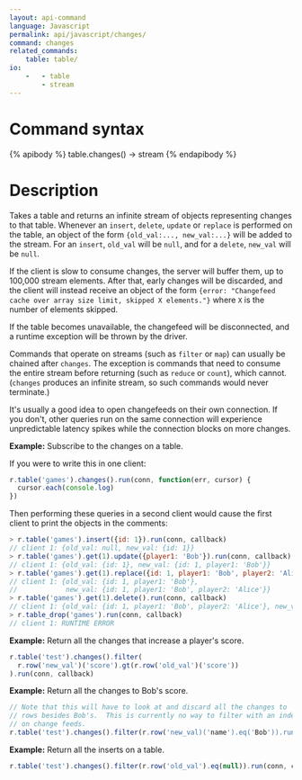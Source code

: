 ```yaml
---
layout: api-command
language: Javascript
permalink: api/javascript/changes/
command: changes
related_commands:
    table: table/
io:
    -   - table
        - stream
---
```


# Command syntax #

{% apibody %}
table.changes() &rarr; stream
{% endapibody %}

# Description #

Takes a table and returns an infinite stream of objects representing
changes to that table.  Whenever an `insert`, `delete`, `update` or
`replace` is performed on the table, an object of the form
`{old_val:..., new_val:...}` will be added to the stream.  For an
`insert`, `old_val` will be `null`, and for a `delete`, `new_val` will
be `null`.

If the client is slow to consume changes, the server will buffer them,
up to 100,000 stream elements.  After that, early changes will be
discarded, and the client will instead receive an object of the form
`{error: "Changefeed cache over array size limit, skipped X
elements."}` where `X` is the number of elements skipped.

If the table becomes unavailable, the changefeed will be disconnected,
and a runtime exception will be thrown by the driver.

Commands that operate on streams (such as `filter` or `map`) can
usually be chained after `changes`.  The exception is commands that
need to consume the entire stream before returning (such as `reduce`
or `count`), which cannot.  (`changes` produces an infinite stream, so
such commands would never terminate.)

It's usually a good idea to open changefeeds on their own connection.
If you don't, other queries run on the same connection will experience
unpredictable latency spikes while the connection blocks on more
changes.

__Example:__ Subscribe to the changes on a table.

If you were to write this in one client:

```js
r.table('games').changes().run(conn, function(err, cursor) {
  cursor.each(console.log)
})
```

Then performing these queries in a second client would cause the first
client to print the objects in the comments:

```js
> r.table('games').insert({id: 1}).run(conn, callback)
// client 1: {old_val: null, new_val: {id: 1}}
> r.table('games').get(1).update({player1: 'Bob'}).run(conn, callback)
// client 1: {old_val: {id: 1}, new_val: {id: 1, player1: 'Bob'}}
> r.table('games').get(1).replace({id: 1, player1: 'Bob', player2: 'Alice'}).run(conn, callback)
// client 1: {old_val: {id: 1, player1: 'Bob'},
//            new_val: {id: 1, player1: 'Bob', player2: 'Alice'}}
> r.table('games').get(1).delete().run(conn, callback)
// client 1: {old_val: {id: 1, player1: 'Bob', player2: 'Alice'}, new_val: null}
> r.table_drop('games').run(conn, callback)
// client 1: RUNTIME ERROR
```

__Example:__ Return all the changes that increase a player's score.

```js
r.table('test').changes().filter(
  r.row('new_val')('score').gt(r.row('old_val')('score'))
).run(conn, callback)
```

__Example:__ Return all the changes to Bob's score.

```js
// Note that this will have to look at and discard all the changes to
// rows besides Bob's.  This is currently no way to filter with an index
// on change feeds.
r.table('test').changes().filter(r.row('new_val)('name').eq('Bob')).run(conn, callback)
```

__Example:__ Return all the inserts on a table.

```js
r.table('test').changes().filter(r.row('old_val').eq(null)).run(conn, callback)
```
